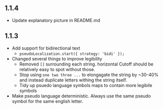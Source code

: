 ## 1.1.4
- Update explanatory picture in README.md

## 1.1.3
- Add support for bidirectional text
  - `pseudoLocalization.start({ strategy: 'bidi' });`
- Changed several things to improve legibility
  - Removed `[]` surrounding each string. horizontal Cutoff should be relatively easy to spot without those.
  - Stop using `one two three ...` to elongagate the string by ~30-40% and instead duplicate letters withing the string itself.
  - Tidy up psuedo language symbols maps to contain more legibile symbols
- Make pseudo language deterministic. Always use the same pseudo symbol for the same english letter.